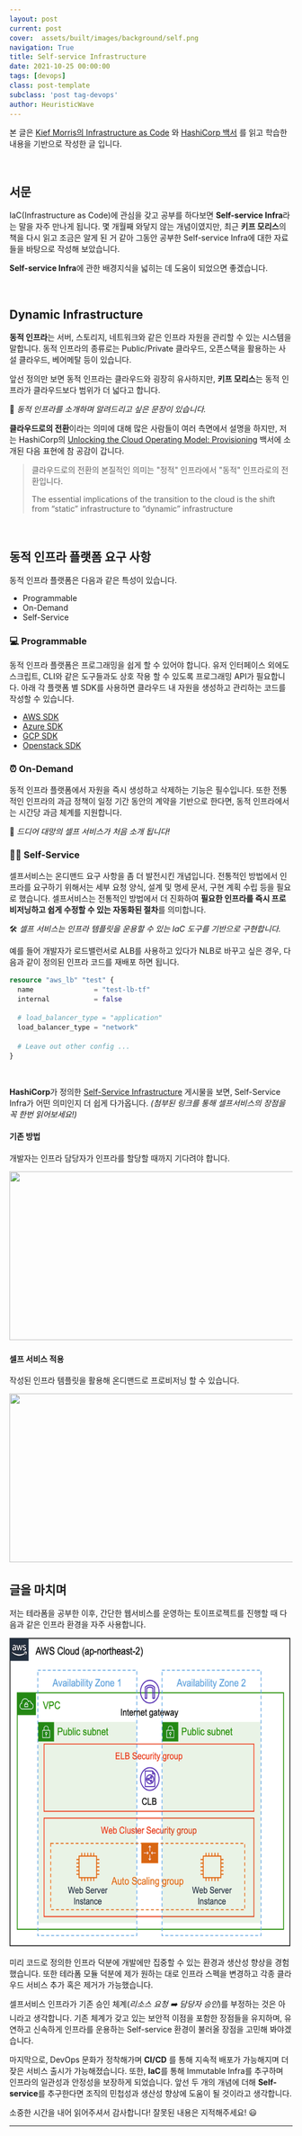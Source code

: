 ```yaml
---
layout: post
current: post
cover:  assets/built/images/background/self.png
navigation: True
title: Self-service Infrastructure
date: 2021-10-25 00:00:00
tags: [devops]
class: post-template
subclass: 'post tag-devops'
author: HeuristicWave
---
```


본 글은 [Kief Morris의 Infrastructure as Code](https://www.oreilly.com/library/view/infrastructure-as-code/9781491924334/) 와 [HashiCorp 백서](https://www.hashicorp.com/resources/unlocking-the-cloud-operating-model-provisioning) 를 읽고 학습한 내용을 기반으로 작성한 글 입니다.

<br>

## 서문

IaC(Infrastructure as Code)에 관심을 갖고 공부를 하다보면 **Self-service Infra**라는 말을 자주 만나게 됩니다.
몇 개월째 와닿지 않는 개념이였지만, 최근 **키프 모리스**의 책을 다시 읽고 조금은 알게 된 거 같아 그동안 공부한 Self-service Infra에 대한 자료들을 바탕으로 작성해 보았습니다.

**Self-service Infra**에 관한 배경지식을 넓히는 데 도움이 되었으면 좋겠습니다.

<br>

## Dynamic Infrastructure

**동적 인프라**는 서버, 스토리지, 네트워크와 같은 인프라 자원을 관리할 수 있는 시스템을 말합니다.
동적 인프라의 종류로는 Public/Private 클라우드, 오픈스택을 활용하는 사설 클라우드, 베어메탈 등이 있습니다.

앞선 정의만 보면 동적 인프라는 클라우드와 굉장히 유사하지만, **키프 모리스**는 동적 인프라가 클라우드보다 범위가 더 넓다고 합니다.

📣 *동적 인프라를 소개하며 알려드리고 싶은 문장이 있습니다.* 

**클라우드로의 전환**이라는 의미에 대해 많은 사람들이 여러 측면에서 설명을 하지만,
저는 HashiCorp의 [Unlocking the Cloud Operating Model: Provisioning](https://www.hashicorp.com/resources/unlocking-the-cloud-operating-model-provisioning)
백서에 소개된 다음 표현에 참 공감이 갑니다.

> 클라우드로의 전환의 본질적인 의미는 "정적" 인프라에서 "동적" 인프라로의 전환입니다.
> 
> The essential implications of the transition to the cloud is the shift from “static” infrastructure to “dynamic” infrastructure

<br>

## 동적 인프라 플랫폼 요구 사항

동적 인프라 플랫폼은 다음과 같은 특성이 있습니다.

- Programmable
- On-Demand
- Self-Service

### 💻 Programmable

동적 인프라 플랫폼은 프로그래밍을 쉽게 할 수 있어야 합니다. 유저 인터페이스 외에도 스크립트, CLI와 같은 도구들과도 상호 작용 할 수 있도록 프로그래밍 API가 필요합니다.
아래 각 플랫폼 별 SDK를 사용하면 클라우드 내 자원을 생성하고 관리하는 코드를 작성할 수 있습니다.

- [AWS SDK](https://aws.amazon.com/tools/)
- [Azure SDK](https://azure.microsoft.com/en-us/downloads/)  
- [GCP SDK](https://cloud.google.com/sdk/)
- [Openstack SDK](https://docs.openstack.org/openstacksdk/latest/)


### ⏰ On-Demand

동적 인프라 플랫폼에서 자원을 즉시 생성하고 삭제하는 기능은 필수입니다.
또한 전통적인 인프라의 과금 정책이 일정 기간 동안의 계약을 기반으로 한다면, 동적 인프라에서는 시간당 과금 체계를 지원합니다. 


🎊 *드디어 대망의 셀프 서비스가 처음 소개 됩니다!*


### 🏃🏻 Self-Service

셀프서비스는 온디맨드 요구 사항을 좀 더 발전시킨 개념입니다. 전통적인 방법에서 인프라를 요구하기 위해서는 세부 요청 양식, 설계 및 명세 문서, 구현 계획 수립 등을 필요로 했습니다.
셀프서비스는 전통적인 방법에서 더 진화하여 **필요한 인프라를 즉시 프로비저닝하고 쉽게 수정할 수 있는 자동화된 절차**를 의미합니다.

🛠 *셀프 서비스는 인프라 템플릿을 운용할 수 있는 IaC 도구를 기반으로 구현합니다.* 

예를 들어 개발자가 로드밸런서로 ALB를 사용하고 있다가 NLB로 바꾸고 싶은 경우, 다음과 같이 정의된 인프라 코드를 재배포 하면 됩니다.

```terraform
resource "aws_lb" "test" {
  name               = "test-lb-tf"
  internal           = false
  
  # load_balancer_type = "application"
  load_balancer_type = "network"
  
  # Leave out other config ...
}
```

<br>

**HashiCorp**가 정의한 [Self-Service Infrastructure](https://www.hashicorp.com/products/terraform/self-service-infrastructure) 게시물을 보면,
Self-Service Infra가 어떤 의미인지 더 쉽게 다가옵니다. *(첨부된 링크를 통해 셀프서비스의 장점을 꼭 한번 읽어보세요!)*

#### 기존 방법

개발자는 인프라 담당자가 인프라를 할당할 때까지 기다려야 합니다.

<img src="https://www.hashicorp.com/img/products/terraform/use-cases/self-service-infrastructure/self-service-challenge.png" width="600" height="300">

#### 셀프 서비스 적용

작성된 인프라 템플릿을 활용해 온디맨드로 프로비저닝 할 수 있습니다.

<img src="https://www.hashicorp.com/img/products/terraform/use-cases/self-service-infrastructure/self-service-solution.png" width="600" height="300">

<br>

## 글을 마치며
저는 테라폼을 공부한 이후, 간단한 웹서비스를 운영하는 토이프로젝트를 진행할 때 다음과 같은 인프라 환경을 자주 사용합니다.

<img src="https://github.com/GSNextLevel/neoTerraform/blob/main/image/webserver_cluster.png?raw=true" width="500" height="550">

미리 코드로 정의한 인프라 덕분에 개발에만 집중할 수 있는 환경과 생산성 향상을 경험했습니다.
또한 테라폼 모듈 덕분에 제가 원하는 대로 인프라 스펙을 변경하고 각종 클라우드 서비스 추가 혹은 제거가 가능했습니다.

셀프서비스 인프라가 기존 승인 체계(*리소스 요청 ➡️ 담당자 승인*)를 부정하는 것은 아니라고 생각합니다.
기존 체계가 갖고 있는 보안적 이점을 포함한 장점들을 유지하며, 유연하고 신속하게 인프라를 운용하는 Self-service 환경이 불러올 장점을 고민해 봐야겠습니다.

마지막으로, DevOps 문화가 정착해가며 **CI/CD** 를 통해 지속적 배포가 가능해지며 더 잦은 서비스 출시가 가능해졌습니다.
또한, **IaC**를 통해 Immutable Infra를 추구하며 인프라의 일관성과 안정성을 보장하게 되었습니다.
앞선 두 개의 개념에 더해 **Self-service**를 추구한다면 조직의 민첩성과 생산성 향상에 도움이 될 것이라고 생각합니다.

소중한 시간을 내어 읽어주셔서 감사합니다! 잘못된 내용은 지적해주세요! 😃

---
